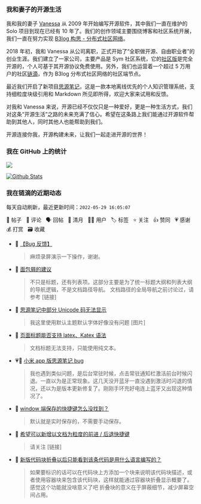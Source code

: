 ### 我和妻子的开源生活

我和我的妻子 [Vanessa](https://github.com/Vanessa219) 从 2009 年开始编写开源软件，其中我们一直在维护的 Solo 项目到现在已经有 10 年了。我们的创作领域主要围绕博客和社区系统开展，我们一直在努力实现 [B3log 构思 - 分布式社区网络](https://ld246.com/article/1546941897596)。

2018 年初，我和 Vanessa 从公司离职，正式开始了“全职做开源、自由职业者”的创业生涯。我们建立了一家公司，主要产品是 Sym 社区系统，它的[社区版](https://github.com/88250/symphony)是完全开源的，个人可基于其开源协议免费使用。另外，我们也运营着一个超过 5 万用户的社区[链滴](https://ld246.com)，作为 B3log 分布式社区网络的社区端节点。

最近我们开启了新项目[思源笔记](https://github.com/siyuan-note/siyuan)，这是一款本地离线优先的个人知识管理系统，支持细粒度块级引用和 Markdown 所见即所得，欢迎大家来试用和反馈。

对我和 Vanessa 来说，开源已经不仅仅只是一种爱好，更是一种生活方式，我们对这条“开源生活”之路的未来充满了信心。希望在这条路上我们能通过开源软件帮助到其他人，同时其他人也能帮助到我们。

开源连接你我，开源构建未来，让我们一起走进开源的世界！

### 我在 GitHub 上的统计

<a title="Hits" target="_blank" href="https://github.com/88250/88250"><img src="https://hits.b3log.org/88250/88250.svg"></a>

[![Github Stats](https://github-readme-stats.vercel.app/api?username=88250&theme=tokyonight&show_icons=true)](https://github.com/88250)

<!--events start -->

### 我在链滴的近期动态

每天自动刷新，最近更新时间：`2022-05-29 16:05:07`

📝 帖子 &nbsp; 💬 评论 &nbsp; 🗣 回帖 &nbsp; 🌙 清月 &nbsp; 👨‍💻 用户 &nbsp; 🏷️ 标签 &nbsp; ⭐️ 关注 &nbsp; 👍 赞同 &nbsp; 💗 感谢 &nbsp; 💰 打赏 &nbsp; 🗃 收藏

* 💬 [【Bug 反馈】](https://ld246.com/article/1653799896920/comment/1653803724528#comments)

  > 麻烦录屏演示一下操作，谢谢。
* 💬 [面包屑的建议](https://ld246.com/article/1653790707494/comment/1653790840682#comments)

  > 不只是标题，还有列表项。这部分主要是为了统一标题大纲和列表大纲的导航逻辑，不是文档路径导航。 文档路径的全局导航之前讨论过，请参考 [链接]
* 💬 [思源笔记中部分 Unicode 码无法显示](https://ld246.com/article/1653748199230/comment/1653757056330#comments)

  > 我这里使用默认主题默认字体好像没有问题 [图片]
* 💬 [页面标题能否支持 latex、Katex 语法](https://ld246.com/article/1653748587587/comment/1653750633704#comments)

  > 文档标题无法支持，只能使用纯文本。
* 💗💬 [小米 app 版思源笔记 bug](https://ld246.com/article/1653636698193/comment/1653739155215#comments)

  > 我也遇到类似问题，是后台常驻时候，点击常驻通知栏激活前台时候闪退。一直以为是正常现象。这几天没开蓝牙一直没遇到激活时闪退的情况，还以为是版本更新修复了。刚刚手环充好电连上蓝牙又出现这种情况了。
* 💬 [window 端保存的快捷键怎么没找到？](https://ld246.com/article/1653737045628/comment/1653738515446#comments)

  > 默认就是实时保存的，不需要手动保存。
* 💬 [希望可以新增以文档为粒度的前进 / 后退快捷键](https://ld246.com/article/1653715816317/comment/1653734461963#comments)

  > 请关注 [链接]
* 💬 [新版代码块折叠以后只能看到该条代码是用什么语言编写的？](https://ld246.com/article/1653718381346/comment/1653734053525#comments)

  > 如果要标识的话可以在代码块上方添加一个块来说明该代码块描述，或者使用容器块来包含该代码块，这样就能通过容器块折叠显示概要了。 感觉这个功能就没啥意义了吧 折叠块的意义在于屏蔽细节，减少屏幕空间占用。


<!--events end -->
